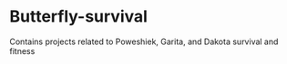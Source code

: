 # Butterfly-survival
Contains projects related to Poweshiek, Garita, and Dakota survival and fitness
